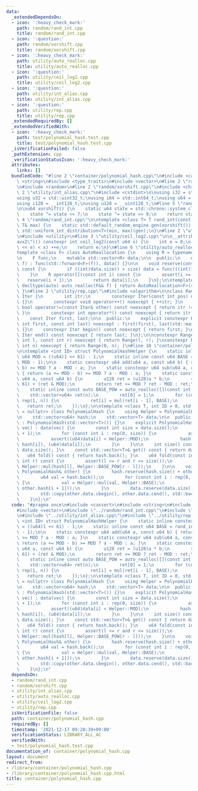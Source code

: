 ```yaml
---
data:
  _extendedDependsOn:
  - icon: ':heavy_check_mark:'
    path: random/rand_int.cpp
    title: random/rand_int.cpp
  - icon: ':question:'
    path: random/xorshift.cpp
    title: random/xorshift.cpp
  - icon: ':heavy_check_mark:'
    path: utility/auto_realloc.cpp
    title: utility/auto_realloc.cpp
  - icon: ':question:'
    path: utility/ceil_log2.cpp
    title: utility/ceil_log2.cpp
  - icon: ':question:'
    path: utility/int_alias.cpp
    title: utility/int_alias.cpp
  - icon: ':question:'
    path: utility/rep.cpp
    title: utility/rep.cpp
  _extendedRequiredBy: []
  _extendedVerifiedWith:
  - icon: ':heavy_check_mark:'
    path: test/polynomial_hash.test.cpp
    title: test/polynomial_hash.test.cpp
  _isVerificationFailed: false
  _pathExtension: cpp
  _verificationStatusIcon: ':heavy_check_mark:'
  attributes:
    links: []
  bundledCode: "#line 2 \"container/polynomial_hash.cpp\"\n#include <cassert>\n#include\
    \ <string>\n#include <type_traits>\n#include <vector>\n#line 2 \"random/rand_int.cpp\"\
    \n#include <random>\n#line 2 \"random/xorshift.cpp\"\n#include <chrono>\n#line\
    \ 2 \"utility/int_alias.cpp\"\n#include <cstdint>\n\nusing i32 = std::int32_t;\n\
    using u32 = std::uint32_t;\nusing i64 = std::int64_t;\nusing u64 = std::uint64_t;\n\
    using i128 = __int128_t;\nusing u128 = __uint128_t;\n#line 5 \"random/xorshift.cpp\"\
    \n\nu64 xorshift() {\n    static u64 state = std::chrono::system_clock::now().time_since_epoch().count();\n\
    \    state ^= state << 7;\n    state ^= state >> 9;\n    return state;\n}\n#line\
    \ 4 \"random/rand_int.cpp\"\n\ntemplate <class T> T rand_int(const T& min, const\
    \ T& max) {\n    static std::default_random_engine gen(xorshift());\n    return\
    \ std::uniform_int_distribution<T>(min, max)(gen);\n}\n#line 2 \"utility/auto_realloc.cpp\"\
    \n#include <utility>\n#line 3 \"utility/ceil_log2.cpp\"\n\n__attribute__((target(\"\
    avx2\"))) constexpr int ceil_log2(const u64 x) {\n    int e = 0;\n    while (((u64)1\
    \ << e) < x) ++e;\n    return e;\n}\n#line 6 \"utility/auto_realloc.cpp\"\n\n\
    template <class F> class AutoReallocation {\n    using R = typename decltype(std::declval<F>()(0))::value_type;\n\
    \n    F func;\n    mutable std::vector<R> data;\n\n  public:\n    explicit AutoReallocation(F&&\
    \ f) : func(std::forward<F>(f)), data() {}\n\n    void reserve(const int size)\
    \ const {\n        if ((int)data.size() < size) data = func(((int)1 << ceil_log2(size)));\n\
    \    }\n    R operator[](const int i) const {\n        assert(i >= 0);\n     \
    \   reserve(i + 1);\n        return data[i];\n    }\n};\n\ntemplate <class F>\
    \ decltype(auto) auto_realloc(F&& f) { return AutoReallocation<F>(std::forward<F>(f));\
    \ }\n#line 2 \"utility/rep.cpp\"\n#include <algorithm>\n\nclass Range {\n    struct\
    \ Iter {\n        int itr;\n        constexpr Iter(const int pos) noexcept : itr(pos)\
    \ {}\n        constexpr void operator++() noexcept { ++itr; }\n        constexpr\
    \ bool operator!=(const Iter& other) const noexcept { return itr != other.itr;\
    \ }\n        constexpr int operator*() const noexcept { return itr; }\n    };\n\
    \    const Iter first, last;\n\n  public:\n    explicit constexpr Range(const\
    \ int first, const int last) noexcept : first(first), last(std::max(first, last))\
    \ {}\n    constexpr Iter begin() const noexcept { return first; }\n    constexpr\
    \ Iter end() const noexcept { return last; }\n};\n\nconstexpr Range rep(const\
    \ int l, const int r) noexcept { return Range(l, r); }\nconstexpr Range rep(const\
    \ int n) noexcept { return Range(0, n); }\n#line 10 \"container/polynomial_hash.cpp\"\
    \n\ntemplate <int ID> struct PolynomialHashHelper {\n    static inline constexpr\
    \ u64 MOD = ((u64)1 << 61) - 1;\n    static inline const u64 BASE = rand_int<u64>(0,\
    \ MOD - 1);\n\n    static constexpr u64 add(u64 a, const u64 b) { return (a +=\
    \ b) >= MOD ? a - MOD : a; }\n    static constexpr u64 sub(u64 a, const u64 b)\
    \ { return (a += MOD - b) >= MOD ? a - MOD : a; }\n    static constexpr u64 mul(const\
    \ u64 a, const u64 b) {\n        u128 ret = (u128)a * b;\n        ret = (ret >>\
    \ 61) + (ret & MOD);\n        return ret >= MOD ? ret - MOD : ret;\n    }\n\n\
    \    static inline const auto BASE_POW = auto_realloc([](const int n) {\n    \
    \    std::vector<u64> ret(n);\n        ret[0] = 1;\n        for (const int i :\
    \ rep(1, n)) {\n            ret[i] = mul(ret[i - 1], BASE);\n        }\n     \
    \   return ret;\n    });\n};\n\ntemplate <class T, int ID = 0, std::enable_if_t<std::is_integral_v<T>>*\
    \ = nullptr> class PolynomialHash {\n    using Helper = PolynomialHashHelper<ID>;\n\
    \n    std::vector<u64> hash;\n    std::vector<T> data;\n\n  public:\n    PolynomialHash()\
    \ : PolynomialHash(std::vector<T>()) {}\n    explicit PolynomialHash(const std::vector<T>&\
    \ vec) : data(vec) {\n        const int size = data.size();\n        hash = std::vector<u64>(size\
    \ + 1);\n        for (const int i : rep(0, size)) {\n            assert(0 <= data[i]);\n\
    \            assert((u64)data[i] < Helper::MOD);\n            hash[i + 1] = Helper::add(Helper::mul(Helper::BASE,\
    \ hash[i]), (u64)data[i]);\n        }\n    }\n\n    int size() const { return\
    \ data.size(); }\n    const std::vector<T>& get() const { return data; }\n\n \
    \   u64 fold() const { return hash.back(); }\n    u64 fold(const int l, const\
    \ int r) const {\n        assert(l <= r and r <= size());\n        return Helper::sub(hash[r],\
    \ Helper::mul(hash[l], Helper::BASE_POW[r - l]));\n    }\n\n    void concat(const\
    \ PolynomialHash& other) {\n        hash.reserve(hash.size() + other.size());\n\
    \        u64 val = hash.back();\n        for (const int i : rep(0, other.size()))\
    \ {\n            val = Helper::mul(val, Helper::BASE);\n            hash.push_back(Helper::add(val,\
    \ other.hash[i + 1]));\n        }\n        data.reserve(data.size() + other.size());\n\
    \        std::copy(other.data.cbegin(), other.data.cend(), std::back_inserter(data));\n\
    \    }\n};\n"
  code: "#pragma once\n#include <cassert>\n#include <string>\n#include <type_traits>\n\
    #include <vector>\n#include \"../random/rand_int.cpp\"\n#include \"../utility/auto_realloc.cpp\"\
    \n#include \"../utility/int_alias.cpp\"\n#include \"../utility/rep.cpp\"\n\ntemplate\
    \ <int ID> struct PolynomialHashHelper {\n    static inline constexpr u64 MOD\
    \ = ((u64)1 << 61) - 1;\n    static inline const u64 BASE = rand_int<u64>(0, MOD\
    \ - 1);\n\n    static constexpr u64 add(u64 a, const u64 b) { return (a += b)\
    \ >= MOD ? a - MOD : a; }\n    static constexpr u64 sub(u64 a, const u64 b) {\
    \ return (a += MOD - b) >= MOD ? a - MOD : a; }\n    static constexpr u64 mul(const\
    \ u64 a, const u64 b) {\n        u128 ret = (u128)a * b;\n        ret = (ret >>\
    \ 61) + (ret & MOD);\n        return ret >= MOD ? ret - MOD : ret;\n    }\n\n\
    \    static inline const auto BASE_POW = auto_realloc([](const int n) {\n    \
    \    std::vector<u64> ret(n);\n        ret[0] = 1;\n        for (const int i :\
    \ rep(1, n)) {\n            ret[i] = mul(ret[i - 1], BASE);\n        }\n     \
    \   return ret;\n    });\n};\n\ntemplate <class T, int ID = 0, std::enable_if_t<std::is_integral_v<T>>*\
    \ = nullptr> class PolynomialHash {\n    using Helper = PolynomialHashHelper<ID>;\n\
    \n    std::vector<u64> hash;\n    std::vector<T> data;\n\n  public:\n    PolynomialHash()\
    \ : PolynomialHash(std::vector<T>()) {}\n    explicit PolynomialHash(const std::vector<T>&\
    \ vec) : data(vec) {\n        const int size = data.size();\n        hash = std::vector<u64>(size\
    \ + 1);\n        for (const int i : rep(0, size)) {\n            assert(0 <= data[i]);\n\
    \            assert((u64)data[i] < Helper::MOD);\n            hash[i + 1] = Helper::add(Helper::mul(Helper::BASE,\
    \ hash[i]), (u64)data[i]);\n        }\n    }\n\n    int size() const { return\
    \ data.size(); }\n    const std::vector<T>& get() const { return data; }\n\n \
    \   u64 fold() const { return hash.back(); }\n    u64 fold(const int l, const\
    \ int r) const {\n        assert(l <= r and r <= size());\n        return Helper::sub(hash[r],\
    \ Helper::mul(hash[l], Helper::BASE_POW[r - l]));\n    }\n\n    void concat(const\
    \ PolynomialHash& other) {\n        hash.reserve(hash.size() + other.size());\n\
    \        u64 val = hash.back();\n        for (const int i : rep(0, other.size()))\
    \ {\n            val = Helper::mul(val, Helper::BASE);\n            hash.push_back(Helper::add(val,\
    \ other.hash[i + 1]));\n        }\n        data.reserve(data.size() + other.size());\n\
    \        std::copy(other.data.cbegin(), other.data.cend(), std::back_inserter(data));\n\
    \    }\n};\n"
  dependsOn:
  - random/rand_int.cpp
  - random/xorshift.cpp
  - utility/int_alias.cpp
  - utility/auto_realloc.cpp
  - utility/ceil_log2.cpp
  - utility/rep.cpp
  isVerificationFile: false
  path: container/polynomial_hash.cpp
  requiredBy: []
  timestamp: '2021-12-17 09:20:39+09:00'
  verificationStatus: LIBRARY_ALL_AC
  verifiedWith:
  - test/polynomial_hash.test.cpp
documentation_of: container/polynomial_hash.cpp
layout: document
redirect_from:
- /library/container/polynomial_hash.cpp
- /library/container/polynomial_hash.cpp.html
title: container/polynomial_hash.cpp
---
```


